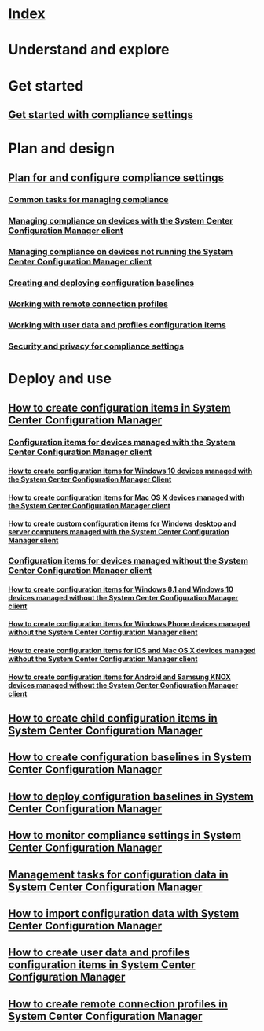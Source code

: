 # [Index](index.md)
# Understand and explore
# Get started
## [Get started with compliance settings](compliance/get-started/get-started-with-compliance-settings.md)
# Plan and design
## [Plan for and configure compliance settings](compliance/plan-design/plan-for-and-configure-compliance-settings.md)
### [Common tasks for managing compliance](compliance/plan-design/common-tasks-for-managing-compliance.md)
### [Managing compliance on devices with the System Center Configuration Manager client](compliance/plan-design/common-tasks-for-managing-compliance-on-devices-with-the-client.md)
### [Managing compliance on devices not running the System Center Configuration Manager client](compliance/plan-design/common-tasks-for-managing-compliance-on-devices-not-running-the-client.md)
### [Creating and deploying configuration baselines](compliance/plan-design/common-tasks-for-creating-and-deploying-configuration-baselines.md)
### [Working with remote connection profiles](compliance/plan-design/working-with-remote-connection-profiles.md)
### [Working with user data and profiles configuration items](compliance/plan-design/working-with-user-data-and-profiles-configuration-items.md)
### [Security and privacy for compliance settings](compliance/plan-design/security-and-privacy-for-compliance-settings.md)
# Deploy and use
## [How to create configuration items in System Center Configuration Manager](compliance/deploy-use/create-configuration-items.md)
### [Configuration items for devices managed with the System Center Configuration Manager client](compliance/deploy-use/configuration-items-for-devices-managed-with-the-client.md)
#### [How to create configuration items for Windows 10 devices managed with the System Center Configuration Manager Client](compliance/deploy-use/create-configuration-items-for-windows-10-devices-managed-with-the-client.md)
#### [How to create configuration items for Mac OS X devices managed with the System Center Configuration Manager client](compliance/deploy-use/create-configuration-items-for-mac-os-x-devices-managed-with-the-client.md)
#### [How to create custom configuration items for Windows desktop and server computers managed with the System Center Configuration Manager client](compliance/deploy-use/create-custom-configuration-items-for-windows-desktop-and-server-computers-managed-with-the-client.md)
### [Configuration items for devices managed without the System Center Configuration Manager client](compliance/deploy-use/configuration-items-for-devices-managed-without-the-client.md)
#### [How to create configuration items for Windows 8.1 and Windows 10 devices managed without the System Center Configuration Manager client](compliance/deploy-use/create-configuration-items-for-windows-8.1-and-windows-10-devices-managed-without-the-client.md)
#### [How to create configuration items for Windows Phone devices managed without the System Center Configuration Manager client](compliance/deploy-use/create-configuration-items-for-windows-phone-devices-managed-without-the-client.md)
#### [How to create configuration items for iOS and Mac OS X devices managed without the System Center Configuration Manager client](compliance/deploy-use/create-configuration-items-for-ios-and-mac-os-x-devices-managed-without-the-client.md)
#### [How to create configuration items for Android and Samsung KNOX devices managed without the System Center Configuration Manager client](compliance/deploy-use/create-configuration-items-for-android-and-samsung-knox-devices-managed-without-the-client.md)
## [How to create child configuration items in System Center Configuration Manager](compliance/deploy-use/create-child-configuration-items.md)
## [How to create configuration baselines in System Center Configuration Manager](compliance/deploy-use/create-configuration-baselines.md)
## [How to deploy configuration baselines in System Center Configuration Manager](compliance/deploy-use/deploy-configuration-baselines.md)
## [How to monitor compliance settings in System Center Configuration Manager](compliance/deploy-use/monitor-compliance-settings.md)
## [Management tasks for configuration data in System Center Configuration Manager](compliance/deploy-use/management-tasks-for-configuration-data.md)
## [How to import configuration data with System Center Configuration Manager](compliance/deploy-use/import-configuration-data.md)
## [How to create user data and profiles configuration items in System Center Configuration Manager](compliance/deploy-use/create-user-data-and-profiles-configuration-items.md)
## [How to create remote connection profiles in System Center Configuration Manager](compliance/deploy-use/create-remote-connection-profiles.md)